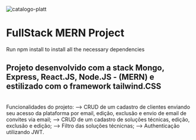 ![catalogo-platt](https://user-images.githubusercontent.com/104864411/185402388-2622daf9-3362-4ccd-8cf1-399bdbdd601f.png)

<h1>FullStack MERN Project</h1>

Run npm install to install all the necessary dependencies

<h2>Projeto desenvolvido com a stack Mongo, Express, React.JS, Node.JS - (MERN) e estilizado com o framework tailwind.CSS</h2>
<br>
Funcionalidades do projeto:
--> CRUD de um cadastro de clientes enviando seu acesso da plataforma por email, edição, exclusão e envio de email de convites via email;
--> CRUD de um cadastro de soluções técnicas, edição, exclusão e edição;
--> Filtro das soluções técnicnas;
--> Authenticação utilizando JWT.
